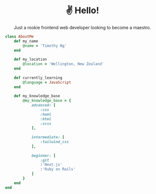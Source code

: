 <div align="center">
<h1>&#9996;&#65039; Hello&excl;</h1>

Just a rookie frontend web developer looking to become a maestro.

</div>

```ruby
class AboutMe
    def my_name
        @name = 'Timothy Ng'
    end
    
    def my_location
        @location = 'Wellington, New Zealand'
    end
    
    def currently_learning
        @language = JavaScript
    end
    
    def my_knowledge_base
        @my_knowledge_base = {
            advanced: [
                :css
                :haml
                :html
                :scss
            ],
            
            intermediate: [
                :tailwind_css
            ],
            
            beginner: [
                :git
                :'Next.js'
                :'Ruby on Rails'
            ]
        }
    end
end
```
